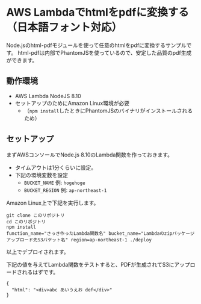 # AWS Lambdaでhtmlをpdfに変換する（日本語フォント対応）

Node.jsのhtml-pdfモジュールを使って任意のhtmlをpdfに変換するサンプルです。
html-pdfは内部でPhantomJSを使っているので、安定した品質のpdf生成ができます。


## 動作環境

- AWS Lambda NodeJS 8.10
- セットアップのためにAmazon Linux環境が必要
  - （`npm install`したときにPhantomJSのバイナリがインストールされるため）


## セットアップ

まずAWSコンソールでNode.js 8.10のLambda関数を作っておきます。
- タイムアウトは1分くらいに設定。
- 下記の環境変数を設定
  - `BUCKET_NAME` 例: `hogehoge`
  - `BUCKET_REGION` 例: `ap-northeast-1`

Amazon Linux上で下記を実行します。

```
git clone このリポジトリ
cd このリポジトリ
npm install
function_name="さっき作ったLambda関数名" bucket_name="Lambdaのzipパッケージアップロード先S3バケット名" region=ap-northeast-1 ./deploy
```

以上でデプロイされます。

下記の値を与えてLambda関数をテストすると、PDFが生成されてS3にアップロードされるはずです。

```
{
  "html": "<div>abc あいうえお def</div>"
}
```
